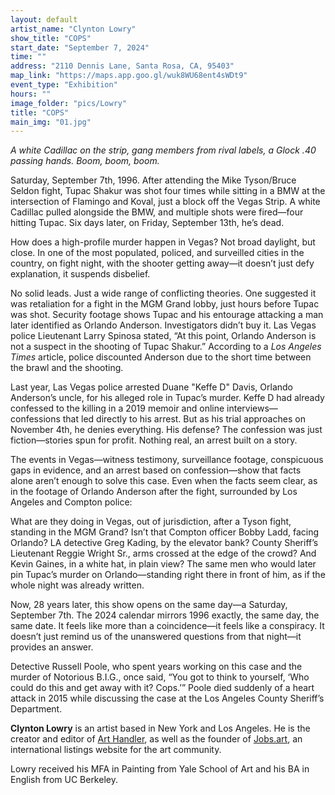 ```yaml
---
layout: default
artist_name: "Clynton Lowry"
show_title: "COPS"
start_date: "September 7, 2024"
time: ""
address: "2110 Dennis Lane, Santa Rosa, CA, 95403"
map_link: "https://maps.app.goo.gl/wuk8WU68ent4sWDt9"
event_type: "Exhibition"
hours: ""
image_folder: "pics/Lowry"
title: "COPS"
main_img: "01.jpg"
---
```

*A white Cadillac on the strip, gang members from rival labels, a Glock .40 passing hands. Boom, boom, boom.*

Saturday, September 7th, 1996. After attending the Mike Tyson/Bruce Seldon fight, Tupac Shakur was shot four times while sitting in a BMW at the intersection of Flamingo and Koval, just a block off the Vegas Strip. A white Cadillac pulled alongside the BMW, and multiple shots were fired—four hitting Tupac. Six days later, on Friday, September 13th, he’s dead.

How does a high-profile murder happen in Vegas? Not broad daylight, but close. In one of the most populated, policed, and surveilled cities in the country, on fight night, with the shooter getting away—it doesn’t just defy explanation, it suspends disbelief.

No solid leads. Just a wide range of conflicting theories. One suggested it was retaliation for a fight in the MGM Grand lobby, just hours before Tupac was shot. Security footage shows Tupac and his entourage attacking a man later identified as Orlando Anderson. Investigators didn’t buy it. Las Vegas police Lieutenant Larry Spinosa stated, “At this point, Orlando Anderson is not a suspect in the shooting of Tupac Shakur.” According to a *Los Angeles Times* article, police discounted Anderson due to the short time between the brawl and the shooting.

Last year, Las Vegas police arrested Duane "Keffe D" Davis, Orlando Anderson’s uncle, for his alleged role in Tupac’s murder. Keffe D had already confessed to the killing in a 2019 memoir and online interviews—confessions that led directly to his arrest. But as his trial approaches on November 4th, he denies everything. His defense? The confession was just fiction—stories spun for profit. Nothing real, an arrest built on a story.

The events in Vegas—witness testimony, surveillance footage, conspicuous gaps in evidence, and an arrest based on confession—show that facts alone aren’t enough to solve this case. Even when the facts seem clear, as in the footage of Orlando Anderson after the fight, surrounded by Los Angeles and Compton police:

What are they doing in Vegas, out of jurisdiction, after a Tyson fight, standing in the MGM Grand? Isn’t that Compton officer Bobby Ladd, facing Orlando? LA detective Greg Kading, by the elevator bank? County Sheriff’s Lieutenant Reggie Wright Sr., arms crossed at the edge of the crowd? And Kevin Gaines, in a white hat, in plain view? The same men who would later pin Tupac’s murder on Orlando—standing right there in front of him, as if the whole night was already written.

Now, 28 years later, this show opens on the same day—a Saturday, September 7th. The 2024 calendar mirrors 1996 exactly, the same day, the same date. It feels like more than a coincidence—it feels like a conspiracy. It doesn’t just remind us of the unanswered questions from that night—it provides an answer.

Detective Russell Poole, who spent years working on this case and the murder of Notorious B.I.G., once said, “You got to think to yourself, ‘Who could do this and get away with it? Cops.’” Poole died suddenly of a heart attack in 2015 while discussing the case at the Los Angeles County Sheriff’s Department.

**Clynton Lowry** is an artist based in New York and Los Angeles. He is the creator and editor of [Art Handler](http://art-handler.com), as well as the founder of [Jobs.art](https://www.jobs.art), an international listings website for the art community. 

Lowry received his MFA in Painting from Yale School of Art and his BA in English from UC Berkeley. 
